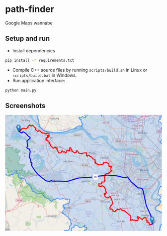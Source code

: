 # path-finder

Google Maps wannabe

## Setup and run

- Install dependencies

```bash
pip install -r requirements.txt
```

- Compile C++ source files by running `scripts/build.sh` in Linux or `scripts/build.bat` in Windows.
- Run application interface:
```bash
python main.py
```

## Screenshots

![Screenshot](samples/screenshot.png)
